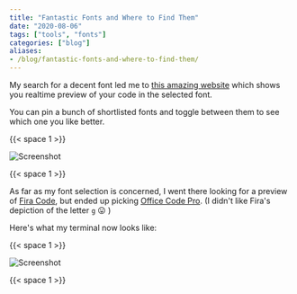 ```yaml
---
title: "Fantastic Fonts and Where to Find Them"
date: "2020-08-06"
tags: ["tools", "fonts"]
categories: ["blog"]
aliases:
- /blog/fantastic-fonts-and-where-to-find-them/
---
```


My search for a decent font led me to [this amazing website](https://www.programmingfonts.org/) which shows you realtime preview of your code in the selected font.

You can pin a bunch of shortlisted fonts and toggle between them to see which one you like better.

{{< space 1 >}}

![Screenshot](/images/programmingfonts.png)

{{< space 1 >}}

As far as my font selection is concerned, I went there looking for a preview of [Fira Code](https://www.programmingfonts.org/#firacode), but ended up picking [Office Code Pro](https://www.programmingfonts.org/#office-code-pro). (I didn't like Fira's depiction of the letter ```g``` 😛 )

Here's what my terminal now looks like:

{{< space 1 >}}

![Screenshot](/images/terminal.png)

{{< space 1 >}}
